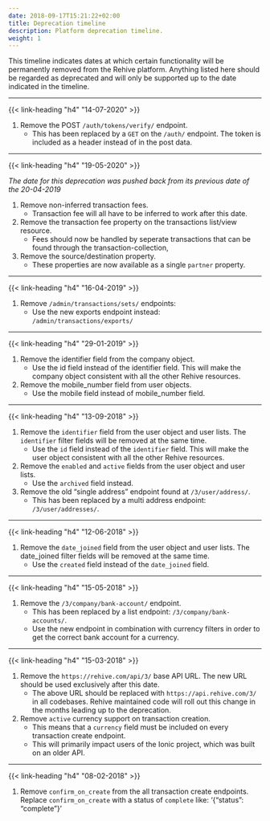 ```yaml
---
date: 2018-09-17T15:21:22+02:00
title: Deprecation timeline
description: Platform deprecation timeline.
weight: 1
---
```


This timeline indicates dates at which certain functionality will be permanently removed from the Rehive platform. Anything listed here should be regarded as deprecated and will only be supported up to the date indicated in the timeline.

---

{{< link-heading "h4" "14-07-2020" >}}

1. Remove the POST `/auth/tokens/verify/` endpoint.
	- This has been replaced by a `GET` on the `/auth/` endpoint. The token is included as a header instead of in the post data.

---

{{< link-heading "h4" "19-05-2020" >}}

*The date for this deprecation was pushed back from its previous date of the 20-04-2019*

1. Remove non-inferred transaction fees.
	- Transaction fee will all have to be inferred to work after this date.
2. Remove the transaction fee property on the transactions list/view resource.
	- Fees should now be handled by seperate transactions that can be found through the transaction-collection,
3. Remove the source/destination property.
	- These properties are now available as a single `partner` property.

---

{{< link-heading "h4" "16-04-2019" >}}

1. Remove `/admin/transactions/sets/` endpoints:
	- Use the new exports endpoint instead: `/admin/transactions/exports/`

---

{{< link-heading "h4" "29-01-2019" >}}

1. Remove the identifier field from the company object.
	- Use the id field instead of the identifier field. This will make the company object consistent with all the other Rehive resources.
2. Remove the mobile_number field from user objects.
	- Use the mobile field instead of mobile_number field.

---

{{< link-heading "h4" "13-09-2018" >}}

1. Remove the `identifier` field from the user object and user lists. The `identifier` filter fields will be removed at the same time.
	- Use the `id` field instead of the `identifier` field. This will make the user object consistent with all the other Rehive resources.
2. Remove the `enabled` and `active` fields from the user object and user lists.
	- Use the `archived` field instead.
1. Remove the old “single address” endpoint found at `/3/user/address/`.
	- This has been replaced by a multi address endpoint: `/3/user/addresses/`.

---

{{< link-heading "h4" "12-06-2018" >}}

1. Remove the `date_joined` field from the user object and user lists. The date_joined filter fields will be removed at the same time.
	- Use the `created` field instead of the `date_joined` field.

---

{{< link-heading "h4" "15-05-2018" >}}

1. Remove the `/3/company/bank-account/` endpoint.
	- This has been replaced by a list endpoint: `/3/company/bank-accounts/`.
	- Use the new endpoint in combination with currency filters in order to get the correct bank account for a currency.

---

{{< link-heading "h4" "15-03-2018" >}}

1. Remove the `https://rehive.com/api/3/` base API URL. The new URL should be used exclusively after this date.
	- The above URL should be replaced with `https://api.rehive.com/3/` in all codebases. Rehive maintained code will roll out this change in the months leading up to the deprecation.
2. Remove `active` currency support on transaction creation.
	- This means that a `currency` field must be included on every transaction create endpoint.
	- This will primarily impact users of the Ionic project, which was built on an older API.

---

{{< link-heading "h4" "08-02-2018" >}}

1. Remove `confirm_on_create` from the all transaction create endpoints. Replace `confirm_on_create` with a status of `complete` like: ‘{“status”: “complete”}’
